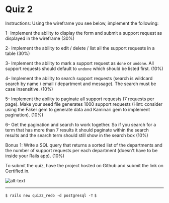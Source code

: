 # Quiz 2 
Instructions:
Using the wireframe you see below, implement the following:

1- Implement the ability to display the form and submit a support request as displayed in the wireframe (30%)

2- Implement the ability to edit / delete / list all the support requests in a table  (30%)

3- Implement the ability to mark a support request as `done` or `undone`. All support requests should default to `undone` which should be listed first. (10%)

4- Implement the ability to search support requests (search is wildcard search by name / email / department and message). The search must be case insensitive. (10%)

5- Implement the ability to paginate all support requests (7 requests per page). Make your seed file generates 1000 support requests (Hint: consider using the Faker gem to generate data and Kaminari gem to implement pagination). (10%)

6- Get the pagination and search to work together. So if you search for a term that has more than 7 results it should paginate within the search results and the search term should still show in the search box (10%)

Bonus 1: Write a SQL query that returns a sorted list of the departments and the number of support requests per each department (doesn't have to be inside your Rails app). (10%)

To submit the quiz, have the project hosted on Github and submit the link on Certified.in.

![alt-text](https://s3.amazonaws.com/codecore-website-data/certifiedin_images/CodeCore-Bootcamp-Quiz-1.png)

----
` $ rails new quiz2_redo -d postgresql -T `
` $ `


